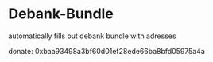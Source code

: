 # Debank-Bundle
automatically fills out debank bundle with adresses

donate: 0xbaa93498a3bf60d01ef28ede66ba8bfd05975a4a

